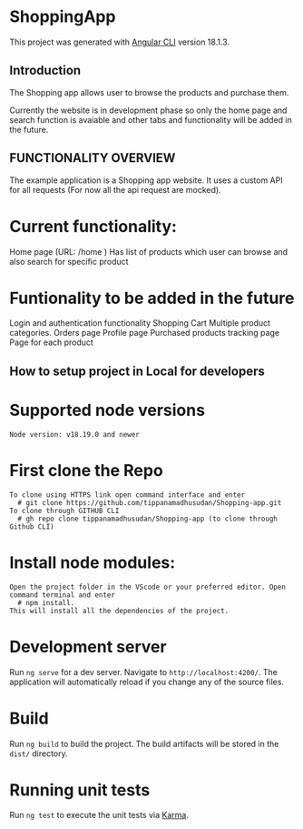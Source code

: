 # ShoppingApp

This project was generated with [Angular CLI](https://github.com/angular/angular-cli) version 18.1.3.

## Introduction

The Shopping app allows user to browse the products and purchase them.

Currently the website is in development phase so only the home page and search function is avaiable and other tabs and functionality will be added in the future.


## FUNCTIONALITY OVERVIEW

  The example application is a Shopping app website. It uses a custom API for all requests (For now all the api request are mocked).

  # Current functionality:
  Home page (URL: /home )
    Has list of products which user can browse and also search for specific product

  # Funtionality to be added in the future
  Login and authentication functionality
  Shopping Cart
  Multiple product categories.
  Orders page
  Profile page
  Purchased products tracking page
  Page for each product


## How to setup project in Local for developers
  # Supported node versions
    Node version: v18.19.0 and newer

  # First clone the Repo
    To clone using HTTPS link open command interface and enter
      # git clone https://github.com/tippanamadhusudan/Shopping-app.git
    To clone through GITHUB CLI
      # gh repo clone tippanamadhusudan/Shopping-app (to clone through Github CLI)

  # Install node modules: 
    Open the project folder in the VScode or your preferred editor. Open command terminal and enter 
      # npm install.
    This will install all the dependencies of the project.
  
  # Development server
  Run `ng serve` for a dev server. Navigate to `http://localhost:4200/`. The application will automatically reload if you change any of the source files.

  # Build
  Run `ng build` to build the project. The build artifacts will be stored in the `dist/` directory.

  # Running unit tests
  Run `ng test` to execute the unit tests via [Karma](https://karma-runner.github.io).
